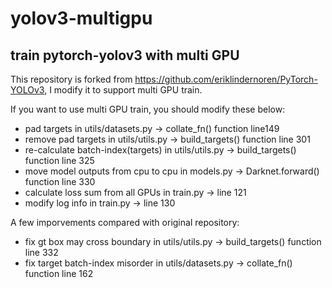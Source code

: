 # yolov3-multigpu
## train pytorch-yolov3 with multi GPU

This repository is forked from https://github.com/eriklindernoren/PyTorch-YOLOv3, I modify it to support multi GPU train.

If you want to use multi GPU train, you should modify these below:
* pad targets in utils/datasets.py -> collate_fn() function line149
* remove pad targets in utils/utils.py -> build_targets() function line 301
* re-calculate batch-index(targets) in utils/utils.py -> build_targets() function line 325
* move model outputs from cpu to cpu in models.py -> Darknet.forward() function line 330
* calculate loss sum from all GPUs in train.py -> line 121
* modify log info in train.py -> line 130

A few imporvements compared with original repository:
* fix gt box may cross boundary in utils/utils.py -> build_targets() function line 332
* fix target batch-index misorder in utils/datasets.py -> collate_fn() function line 162
